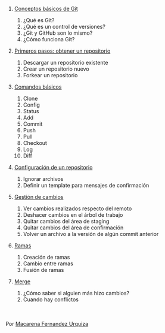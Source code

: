 1. [Conceptos básicos de Git](./basic-concepts.md)
   1. ¿Qué es Git?
   2. ¿Qué es un control de versiones?
   3. ¿Git y GitHub son lo mismo?
   4. ¿Cómo funciona Git?
  
2. [Primeros pasos: obtener un repositorio](./first-steps.md)
   1. Descargar un repositorio existente
   2. Crear un repositorio nuevo
   3. Forkear un repositorio

3. [Comandos básicos](./basic-commands.md)
   1. Clone
   2. Config
   3. Status
   4. Add
   5. Commit
   6. Push
   7. Pull
   8. Checkout
   9. Log
   10. Diff

4. [Configuración de un repositorio](./config.md)
   1. Ignorar archivos
   2. Definir un template para mensajes de confirmación

5. [Gestión de cambios](./changes.md)
   1. Ver cambios realizados respecto del remoto
   2. Deshacer cambios en el árbol de trabajo
   3. Quitar cambios del área de staging
   4. Quitar cambios del área de confirmación
   5. Volver un archivo a la versión de algún commit anterior

6. [Ramas](./branches.md)
   1. Creación de ramas
   2. Cambio entre ramas
   3. Fusión de ramas

7. [Merge](./merge.md)
   1. ¿Cómo saber si alguien más hizo cambios?
   2. Cuando hay conflictos
<br/><br/><br/>

Por [Macarena Fernandez Urquiza](https://www.linkedin.com/in/m-fernandez-urquiza/)